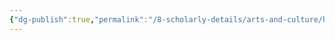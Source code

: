 ```yaml
---
{"dg-publish":true,"permalink":"/8-scholarly-details/arts-and-culture/history/historic-figures/heroes-of-prophecy/raymundo/","noteIcon":""}
---
```


